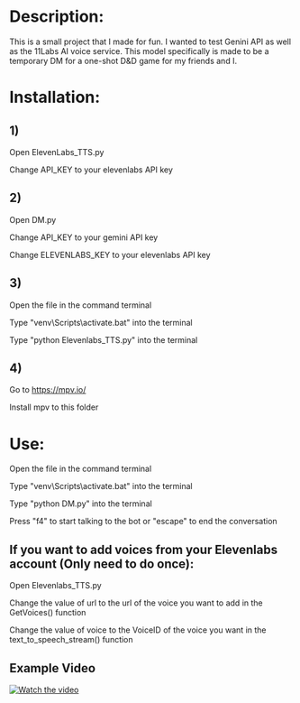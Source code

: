 # Description:
This is a small project that I made for fun. I wanted to test Genini API as well as the 11Labs AI voice service. This model specifically is made to be a temporary DM for a one-shot D&D game for my friends and I.

# Installation:
## 1)
Open ElevenLabs_TTS.py

Change API_KEY to your elevenlabs API key
## 2)
Open DM.py

Change API_KEY to your gemini API key

Change ELEVENLABS_KEY to your elevenlabs API key
## 3)
Open the file in the command terminal

Type "venv\Scripts\activate.bat" into the terminal

Type "python Elevenlabs_TTS.py" into the terminal

## 4)
Go to https://mpv.io/

Install mpv to this folder

# Use:
Open the file in the command terminal

Type "venv\Scripts\activate.bat" into the terminal

Type "python DM.py" into the terminal

Press "f4" to start talking to the bot or "escape" to end the conversation

## If you want to add voices from your Elevenlabs account (Only need to do once):
Open Elevenlabs_TTS.py 

Change the value of url to the url of the voice you want to add in the GetVoices() function

Change the value of voice to the VoiceID of the voice you want in the text_to_speech_stream() function

## Example Video
[![Watch the video](https://github.com/Aesothoth/AIDM/assets/90930838/1bffb6da-707e-4694-94a5-c10d50d54a6f)](https://www.youtube.com/watch?v=iJuDJHF12AU "AIDM v1.0 Example Video")


